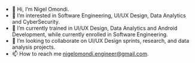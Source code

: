 - 👋 Hi, I’m Nigel Omondi.
- 👀 I’m interested in Software Engineering, UI/UX Design, Data Analytics and CyberSecurity.
- 🌱 I’m currently trained in UI/UX Design, Data Analytics and Android Development, while currently enrolled in Software Engineering.
- 💞️ I’m looking to collaborate on UI/UX Design sprints, research, and data analysis projects.
- 📫 How to reach me nigelomondi.engineer@gmail.com.

<!---
NigelOmondi/NigelOmondi is a ✨ special ✨ repository because its `README.md` (this file) appears on your GitHub profile.
You can click the Preview link to take a look at your changes.
--->
